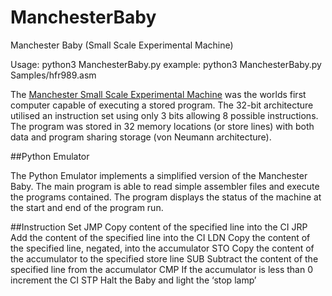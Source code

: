 # ManchesterBaby
Manchester Baby (Small Scale Experimental Machine)

Usage: 
	python3 ManchesterBaby.py <filename>
example: 
	python3 ManchesterBaby.py Samples/hfr989.asm


The [Manchester Small Scale Experimental Machine](https://en.wikipedia.org/wiki/Manchester_Small-Scale_Experimental_Machine) was the worlds first computer capable of executing a stored program.  The 32-bit architecture utilised an instruction set using only 3 bits allowing 8 possible instructions.  The program was stored in 32 memory locations (or store lines) with both data and program sharing storage (von Neumann architecture).

##Python Emulator

The Python Emulator implements a simplified version of the Manchester Baby.  The main program is able to read simple assembler files and execute the programs contained.  The program displays the status of the machine at the start and end of the program run.


##Instruction Set
 JMP Copy content of the specified line into the CI
 JRP Add the content of the specified line into the CI
 LDN Copy the content of the specified line, negated, into the accumulator
 STO Copy the content of the accumulator to the specified store line
 SUB Subtract the content of the specified line from the accumulator
 CMP If the accumulator is less than 0 increment the CI
 STP Halt the Baby and light the ‘stop lamp’
